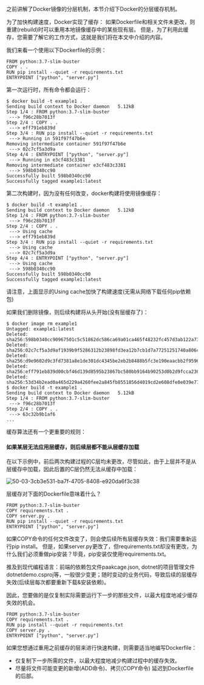 之前讲解了Docker镜像的分层机制，本节介绍下Docker的分层缓存机制。

为了加快构建速度，Docker实现了缓存：
如果Dockerfile和相关文件未更改，则重建(rebuild)时可以重用本地镜像缓存中的某些现有层。
但是，为了利用此缓存，您需要了解它的工作方式，这就是我们将在本文中介绍的内容。


我们来看一个使用以下Dockerfile的示例：
```
FROM python:3.7-slim-buster
COPY . .
RUN pip install --quiet -r requirements.txt
ENTRYPOINT ["python", "server.py"]
```

第一次运行时，所有命令都会运行：
```
$ docker build -t example1 .
Sending build context to Docker daemon   5.12kB
Step 1/4 : FROM python:3.7-slim-buster
 ---> f96c28b7013f
Step 2/4 : COPY . .
 ---> eff791eb839d
Step 3/4 : RUN pip install --quiet -r requirements.txt
 ---> Running in 591f97f47b6e
Removing intermediate container 591f97f47b6e
 ---> 02c7cf5a3d9a
Step 4/4 : ENTRYPOINT ["python", "server.py"]
 ---> Running in e3cf483c3381
Removing intermediate container e3cf483c3381
 ---> 598b0340cc90
Successfully built 598b0340cc90
Successfully tagged example1:latest
```


第二次构建时，因为没有任何改变，docker构建将使用镜像缓存：
```
$ docker build -t example1 .
Sending build context to Docker daemon   5.12kB
Step 1/4 : FROM python:3.7-slim-buster
 ---> f96c28b7013f
Step 2/4 : COPY . .
 ---> Using cache
 ---> eff791eb839d
Step 3/4 : RUN pip install --quiet -r requirements.txt
 ---> Using cache
 ---> 02c7cf5a3d9a
Step 4/4 : ENTRYPOINT ["python", "server.py"]
 ---> Using cache
 ---> 598b0340cc90
Successfully built 598b0340cc90
Successfully tagged example1:latest
```

请注意，上面显示的Using cache加快了构建速度(无需从网络下载任何pip依赖包)

如果我们删除镜像，则后续构建将从头开始(没有层缓存了)：
```
$ docker image rm example1
Untagged: example1:latest
Deleted: sha256:598b0340cc90967501c5c51862dc586ca69a01ca465f48232fc457d3ab122a73
Deleted: sha256:02c7cf5a3d9af1939b9f5286312b23898fd3ea12b7cb1d7a77251251740a806c
Deleted: sha256:d9e9602d9c3fd7381a8e1de301dc4345be2eb2b8488b5fc3e190eaacbb2f9596
Deleted: sha256:eff791eb839d00cbf46d139d8595b23867bc580bb9164b90253d0b2d9fcca236
Deleted: sha256:53d34b2ead0a465d229a4260fee2a845fb8551856d4019cd2e608dfe0e039e77
$ docker build -t example1 .
Sending build context to Docker daemon   5.12kB
Step 1/4 : FROM python:3.7-slim-buster
 ---> f96c28b7013f
Step 2/4 : COPY . .
 ---> 63c32b9b1af6
...
```

缓存算法还有一个更重要的规则：

#### 如果某层无法应用层缓存，则后续层都不能从层缓存加载
在以下示例中，前后两次构建过程的C层均未更改，尽管如此，由于上层并不是从层缓存中加载，因此后置的C层仍然无法从缓存中加载：

![50-03-3cb3e531-ba7f-4705-8408-e920da6f3c38](https://gitee.com/finley/upic/raw/master/uPic/2020/05/25/50-03-3cb3e531-ba7f-4705-8408-e920da6f3c38.png)


层缓存对下面的Dockerfile意味着什么？
```
FROM python:3.7-slim-buster
COPY requirements.txt .
COPY server.py .
RUN pip install --quiet -r requirements.txt
ENTRYPOINT ["python", "server.py"]
```

如果COPY命令的任何文件改变了，则会使后续所有层缓存失效：我们需要重新运行pip install。
但是，如果server.py更改了，但requirements.txt却没有更改，为什么我们必须重做pip安装？毕竟，pip安装仅使用requirements.txt。

推及到现代编程语言：前端的依赖包文件paakcage.json, dotnet的项目管理文件dotnetdemo.csproj等，一般很少变更；随时变动的业务代码，导致后续的层缓存失效(后续层每次都要重新下载&安装依赖)。

因此，您要做的是仅复制实际需要运行下一步的那些文件，以最大程度地减少缓存失效的机会。

```
FROM python:3.7-slim-buster
COPY requirements.txt .
RUN pip install --quiet -r requirements.txt
COPY server.py .
ENTRYPOINT ["python", "server.py"]
```

如果您想通过重用之前缓存的层来进行快速构建，则需要适当地编写Dockerfile：

* 仅复制下一步所需的文件，以最大程度地减少构建过程中的缓存失效。
* 尽量将文件可能变更的新增(ADD命令)、拷贝(COPY命令) 延迟到Dockerfile的后部。
